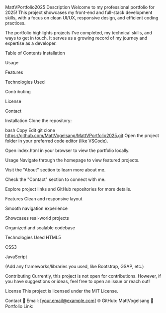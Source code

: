 MattVPortfolio2025
Description
Welcome to my professional portfolio for 2025!
This project showcases my front-end and full-stack development skills, with a focus on clean UI/UX, responsive design, and efficient coding practices.

The portfolio highlights projects I've completed, my technical skills, and ways to get in touch. It serves as a growing record of my journey and expertise as a developer.

Table of Contents
Installation

Usage

Features

Technologies Used

Contributing

License

Contact

Installation
Clone the repository:

bash
Copy
Edit
git clone https://github.com/MattVogelsang/MattVPortfolio2025.git
Open the project folder in your preferred code editor (like VSCode).

Open index.html in your browser to view the portfolio locally.

Usage
Navigate through the homepage to view featured projects.

Visit the "About" section to learn more about me.

Check the "Contact" section to connect with me.

Explore project links and GitHub repositories for more details.

Features
Clean and responsive layout

Smooth navigation experience

Showcases real-world projects

Organized and scalable codebase

Technologies Used
HTML5

CSS3

JavaScript

(Add any frameworks/libraries you used, like Bootstrap, GSAP, etc.)

Contributing
Currently, this project is not open for contributions.
However, if you have suggestions or ideas, feel free to open an issue or reach out!

License
This project is licensed under the MIT License.

Contact
📧 Email: [your.email@example.com]
🌐 GitHub: MattVogelsang
🔗 Portfolio Link:
